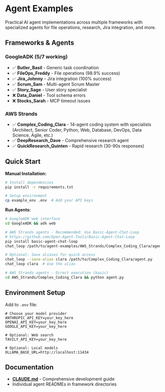# Agent Examples

Practical AI agent implementations across multiple frameworks with specialized agents for file operations, research, Jira integration, and more.

## Frameworks & Agents

### GoogleADK (5/7 working)
- ✅ **Butler_Basil** - Generic task coordination
- ✅ **FileOps_Freddy** - File operations (98.9% success)
- ✅ **Jira_Johnny** - Jira integration (100% success)
- ✅ **Scrum_Sam** - Multi-agent Scrum Master
- ✅ **Story_Sage** - User story specialist
- ❌ **Data_Daniel** - Tool schema errors
- ❌ **Stocks_Sarah** - MCP timeout issues

### AWS Strands
- ✅ **Complex_Coding_Clara** - 14-agent coding system with specialists (Architect, Senior Coder, Python, Web, Database, DevOps, Data Science, Agile, etc.)
- ✅ **DeepResearch_Dave** - Comprehensive research agent
- ✅ **QuickResearch_Quinten** - Rapid research (30-90s responses)

## Quick Start


**Manual Installation:**
```bash
# Install dependencies
pip install -r requirements.txt

# Setup environment
cp example_env .env  # Add your API keys
```

**Run Agents:**
```bash
# GoogleADK web interface
cd GoogleADK && adk web

# AWS Strands agents - Recommended: Use Basic-Agent-Chat-Loop
# https://github.com/Open-Agent-Tools/Basic-Agent-Chat-Loop
pip install basic-agent-chat-loop
chat_loop /path/to/agent-examples/AWS_Strands/Complex_Coding_Clara/agent.py

# Optional: Save aliases for quick access
chat_loop --save-alias clara /path/to/Complex_Coding_Clara/agent.py
chat_loop clara  # Use the alias

# AWS Strands agents - Direct execution (basic)
cd AWS_Strands/Complex_Coding_Clara && python agent.py
```



## Environment Setup

Add to `.env` file:
```env
# Choose your model provider
ANTHROPIC_API_KEY=your_key_here
OPENAI_API_KEY=your_key_here
GOOGLE_API_KEY=your_key_here

# Optional: Web search
TAVILY_API_KEY=your_key_here

# Optional: Local models
OLLAMA_BASE_URL=http://localhost:11434
```

## Documentation

- **[CLAUDE.md](CLAUDE.md)** - Comprehensive development guide
- Individual agent READMEs in framework directories
